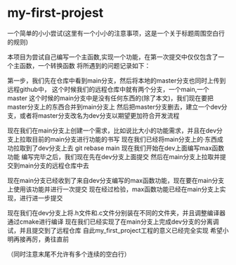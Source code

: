 # my-first-projest

一个简单的小小尝试(这里有一个小小的注意事项，这是一个关于标题周围空白行的规则)

本项目为尝试自己编写一个主函数,实现一个功能，在第一次提交中仅仅包含了一个主函数，一个转换函数
将所遇到的问题记录如下：

第一步，我们先在仓库中看到main分支，然后将本地的master分支也同时上传到远程github中，
这个时候我们的远程仓库中就有两个分支，一个main,一个master
这个时候的main分支中是没有任何东西的(除了本文)，我们现在要把master分支上的东西合并到main分支上
然后把master分支删去，建立一个dev分支，或者将master分支改名为dev分支以期望更加符合开发流程

现在我们在main分支上创建一个需求，比如说比大小的功能需求，并且在dev分支上拉取目前的main分支进行功能的书写
现在我们已经将main分支上的·东西成功拉取到了dev分支上去 git rebase main
现在我们开始在dev上面编写max函数功能
编写完毕之后，我们现在先在dev分支上面提交
然后在main分支上拉取并提交到main分支的远程仓库中去

现在main分支已经收到了来自dev分支编写的max函数功能，现在要在main分支上使用该功能并进行一次提交
现在经过检验，max函数功能已经在main分支上实现，进行进一步提交

现在我们在dev分支上将.h文件和.c文件分别装在不同的文件夹，并且调整编译器通过cmake进行编译
现在我们已经实现了在main分支上完成dev分支的分离调试，并且提交到了远程仓库
自此my_first_project工程的意义已经完全实现
希望小明再接再厉，勇往直前

（同时注意末尾不允许有多个连续的空白行）
